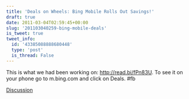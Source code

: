 ```yaml
---
title: 'Deals on Wheels: Bing Mobile Rolls Out Savings!'
draft: true
date: 2011-03-04T02:59:45+00:00
slug: '201103040259-bing-mobile-deals'
is_tweet: true
tweet_info:
  id: '43385088888680448'
  type: 'post'
  is_thread: False
---
```




This is what we had been working on: http://read.bi/fPn83U. To see it on your phone go to m.bing.com and click on Deals. #fb

[Discussion](https://x.com/sytelus/status/43385088888680448)
